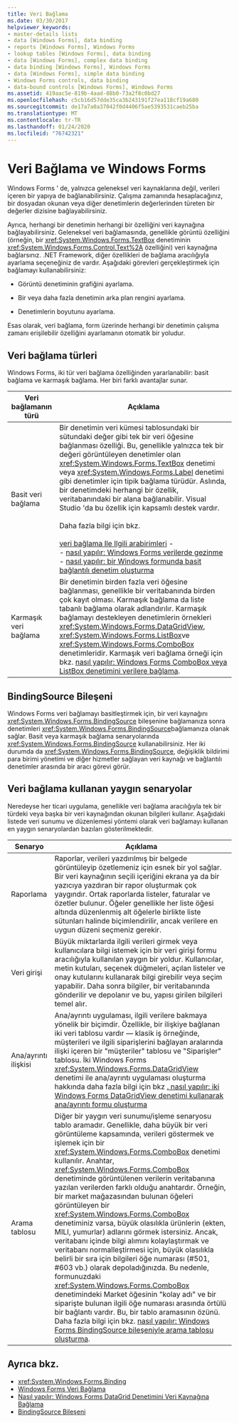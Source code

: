 ```yaml
---
title: Veri Bağlama
ms.date: 03/30/2017
helpviewer_keywords:
- master-details lists
- data [Windows Forms], data binding
- reports [Windows Forms], Windows Forms
- lookup tables [Windows Forms], data binding
- data [Windows Forms], complex data binding
- data binding [Windows Forms], Windows Forms
- data [Windows Forms], simple data binding
- Windows Forms controls, data binding
- data-bound controls [Windows Forms], Windows Forms
ms.assetid: 419aac5e-819b-4aad-88b0-73a2f8c0bd27
ms.openlocfilehash: c5cb16d57dde35ca3b243191f27ea118cf19a680
ms.sourcegitcommit: de17a7a0a37042f0d4406f5ae5393531caeb25ba
ms.translationtype: MT
ms.contentlocale: tr-TR
ms.lasthandoff: 01/24/2020
ms.locfileid: "76742321"
---
```

# <a name="data-binding-and-windows-forms"></a>Veri Bağlama ve Windows Forms
Windows Forms ' de, yalnızca geleneksel veri kaynaklarına değil, verileri içeren bir yapıya de bağlanabilirsiniz. Çalışma zamanında hesaplacağınız, bir dosyadan okunan veya diğer denetimlerin değerlerinden türeten bir değerler dizisine bağlayabilirsiniz.  
  
 Ayrıca, herhangi bir denetimin herhangi bir özelliğini veri kaynağına bağlayabilirsiniz. Geleneksel veri bağlamasında, genellikle görüntü özelliğini (örneğin, bir <xref:System.Windows.Forms.TextBox> denetiminin <xref:System.Windows.Forms.Control.Text%2A> özelliğini) veri kaynağına bağlarsınız. .NET Framework, diğer özellikleri de bağlama aracılığıyla ayarlama seçeneğiniz de vardır. Aşağıdaki görevleri gerçekleştirmek için bağlamayı kullanabilirsiniz:  
  
- Görüntü denetiminin grafiğini ayarlama.  
  
- Bir veya daha fazla denetimin arka plan rengini ayarlama.  
  
- Denetimlerin boyutunu ayarlama.  
  
 Esas olarak, veri bağlama, form üzerinde herhangi bir denetimin çalışma zamanı erişilebilir özelliğini ayarlamanın otomatik bir yoludur.  
  
## <a name="types-of-data-binding"></a>Veri bağlama türleri  
 Windows Forms, iki tür veri bağlama özelliğinden yararlanabilir: basit bağlama ve karmaşık bağlama. Her biri farklı avantajlar sunar.  
  
|Veri bağlamanın türü|Açıklama|  
|--------------------------|-----------------|  
|Basit veri bağlama|Bir denetimin veri kümesi tablosundaki bir sütundaki değer gibi tek bir veri öğesine bağlanması özelliği. Bu, genellikle yalnızca tek bir değeri görüntüleyen denetimler olan <xref:System.Windows.Forms.TextBox> denetimi veya <xref:System.Windows.Forms.Label> denetimi gibi denetimler için tipik bağlama türüdür. Aslında, bir denetimdeki herhangi bir özellik, veritabanındaki bir alana bağlanabilir. Visual Studio 'da bu özellik için kapsamlı destek vardır.<br /><br /> Daha fazla bilgi için bkz.<br /><br /> [veri bağlama Ile Ilgili arabirimleri](interfaces-related-to-data-binding.md) -   <br />-   [nasıl yapılır: Windows Forms verilerde gezinme](how-to-navigate-data-in-windows-forms.md)<br />-   [nasıl yapılır: bir Windows formunda basit bağlantılı denetim oluşturma](how-to-create-a-simple-bound-control-on-a-windows-form.md)|  
|Karmaşık veri bağlama|Bir denetimin birden fazla veri öğesine bağlanması, genellikle bir veritabanında birden çok kayıt olması. Karmaşık bağlama da liste tabanlı bağlama olarak adlandırılır. Karmaşık bağlamayı destekleyen denetimlerin örnekleri <xref:System.Windows.Forms.DataGridView>, <xref:System.Windows.Forms.ListBox>ve <xref:System.Windows.Forms.ComboBox> denetimleridir. Karmaşık veri bağlama örneği için bkz. [nasıl yapılır: Windows Forms ComboBox veya ListBox denetimini verilere bağlama](./controls/how-to-bind-a-windows-forms-combobox-or-listbox-control-to-data.md).|  
  
## <a name="bindingsource-component"></a>BindingSource Bileşeni  
 Windows Forms veri bağlamayı basitleştirmek için, bir veri kaynağını <xref:System.Windows.Forms.BindingSource> bileşenine bağlamanıza sonra denetimleri <xref:System.Windows.Forms.BindingSource>bağlamanıza olanak sağlar. Basit veya karmaşık bağlama senaryolarında <xref:System.Windows.Forms.BindingSource> kullanabilirsiniz. Her iki durumda da <xref:System.Windows.Forms.BindingSource>, değişiklik bildirimi para birimi yönetimi ve diğer hizmetler sağlayan veri kaynağı ve bağlantılı denetimler arasında bir aracı görevi görür.  
  
## <a name="common-scenarios-that-employ-data-binding"></a>Veri bağlama kullanan yaygın senaryolar  
 Neredeyse her ticari uygulama, genellikle veri bağlama aracılığıyla tek bir türdeki veya başka bir veri kaynağından okunan bilgileri kullanır. Aşağıdaki listede veri sunumu ve düzenlemesi yöntemi olarak veri bağlamayı kullanan en yaygın senaryolardan bazıları gösterilmektedir.  
  
|Senaryo|Açıklama|  
|--------------|-----------------|  
|Raporlama|Raporlar, verileri yazdırılmış bir belgede görüntüleyip özetlemeniz için esnek bir yol sağlar. Bir veri kaynağının seçili içeriğini ekrana ya da bir yazıcıya yazdıran bir rapor oluşturmak çok yaygındır. Ortak raporlarda listeler, faturalar ve özetler bulunur. Öğeler genellikle her liste öğesi altında düzenlenmiş alt öğelerle birlikte liste sütunları halinde biçimlendirilir, ancak verilere en uygun düzeni seçmeniz gerekir.|  
|Veri girişi|Büyük miktarlarda ilgili verileri girmek veya kullanıcılara bilgi istemek için bir veri girişi formu aracılığıyla kullanılan yaygın bir yoldur. Kullanıcılar, metin kutuları, seçenek düğmeleri, açılan listeler ve onay kutularını kullanarak bilgi girebilir veya seçim yapabilir. Daha sonra bilgiler, bir veritabanında gönderilir ve depolanır ve bu, yapısı girilen bilgileri temel alır.|  
|Ana/ayrıntı ilişkisi|Ana/ayrıntı uygulaması, ilgili verilere bakmaya yönelik bir biçimdir. Özellikle, bir ilişkiye bağlanan iki veri tablosu vardır — klasik iş örneğinde, müşterileri ve ilgili siparişlerini bağlayan aralarında ilişki içeren bir "müşteriler" tablosu ve "Siparişler" tablosu. İki Windows Forms <xref:System.Windows.Forms.DataGridView> denetimi ile ana/ayrıntı uygulaması oluşturma hakkında daha fazla bilgi için bkz [. nasıl yapılır: iki Windows Forms DataGridView denetimi kullanarak ana/ayrıntı formu oluşturma](./controls/create-a-master-detail-form-using-two-datagridviews.md)|  
|Arama tablosu|Diğer bir yaygın veri sunumu/işleme senaryosu tablo aramadır. Genellikle, daha büyük bir veri görüntüleme kapsamında, verileri göstermek ve işlemek için bir <xref:System.Windows.Forms.ComboBox> denetimi kullanılır. Anahtar, <xref:System.Windows.Forms.ComboBox> denetiminde görüntülenen verilerin veritabanına yazılan verilerden farklı olduğu anahtardır. Örneğin, bir market mağazasından bulunan öğeleri görüntüleyen bir <xref:System.Windows.Forms.ComboBox> denetiminiz varsa, büyük olasılıkla ürünlerin (ekten, MILI, yumurlar) adlarını görmek istersiniz. Ancak, veritabanı içinde bilgi alımını kolaylaştırmak ve veritabanı normalleştirmesi için, büyük olasılıkla belirli bir sıra için bilgileri öğe numarası (#501, #603 vb.) olarak depoladığınızda. Bu nedenle, formunuzdaki <xref:System.Windows.Forms.ComboBox> denetimindeki Market öğesinin "kolay adı" ve bir siparişte bulunan ilgili öğe numarası arasında örtülü bir bağlantı vardır. Bu, bir tablo aramasının özünü. Daha fazla bilgi için bkz. [nasıl yapılır: Windows Forms BindingSource bileşeniyle arama tablosu oluşturma](./controls/how-to-create-a-lookup-table-with-the-windows-forms-bindingsource-component.md).|  
  
## <a name="see-also"></a>Ayrıca bkz.

- <xref:System.Windows.Forms.Binding>
- [Windows Forms Veri Bağlama](windows-forms-data-binding.md)
- [Nasıl yapılır: Windows Forms DataGrid Denetimini Veri Kaynağına Bağlama](./controls/how-to-bind-the-windows-forms-datagrid-control-to-a-data-source.md)
- [BindingSource Bileşeni](./controls/bindingsource-component.md)
